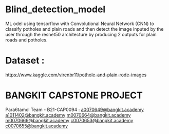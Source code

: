 # Blind_detection_model
ML odel using tensorflow with Convolutional Neural Network (CNN) to classify potholes and plain roads and then detect the image inputed by the user through the resnet50 architecture by producing 2 outputs for plain roads and potholes. 

# Dataset :
https://www.kaggle.com/virenbr11/pothole-and-plain-rode-images 

# BANGKIT CAPSTONE PROJECT
Para6tamol Team - B21-CAP0094 : 
a0070649@bangkit.academy 
a1011402@bangkit.academy 
m0070664@bangkit.academy 
m0070669@bangkit.academy 
c0070653@bangkit.academy 
c0070655@bangkit.academy
